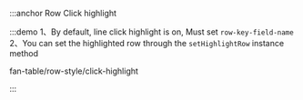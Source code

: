 :::anchor Row Click highlight

:::demo 1、By default, line click highlight is on, Must set `row-key-field-name`<br>2、You can set the highlighted row through the `setHighlightRow` instance method

fan-table/row-style/click-highlight

:::

